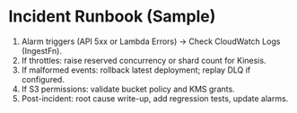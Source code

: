 # Incident Runbook (Sample)
1) Alarm triggers (API 5xx or Lambda Errors) → Check CloudWatch Logs (IngestFn).
2) If throttles: raise reserved concurrency or shard count for Kinesis.
3) If malformed events: rollback latest deployment; replay DLQ if configured.
4) If S3 permissions: validate bucket policy and KMS grants.
5) Post-incident: root cause write-up, add regression tests, update alarms.
